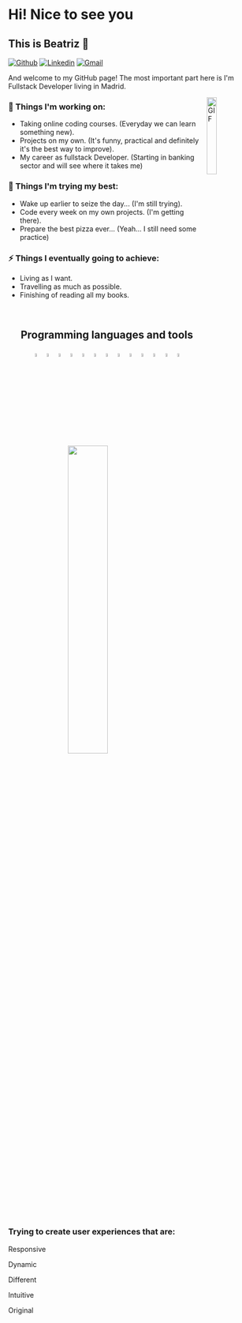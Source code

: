 # Hi! Nice to see you 
## This is Beatriz 👋

[![Github](https://img.shields.io/badge/-Github-000?style=flat&logo=Github&logoColor=white)](https://github.com/Bemart93)
[![Linkedin](https://img.shields.io/badge/-LinkedIn-blue?style=flat&logo=Linkedin&logoColor=white)](https://www.linkedin.com/in/beatriz-martinez-larrucea/)
[![Gmail](https://img.shields.io/badge/-Gmail-c14438?style=flat&logo=Gmail&logoColor=white)](mailto:bemart93@gmail.com)

And welcome to my GitHub page! The most important part here is I'm Fullstack Developer living in Madrid.

<img width="20%" align="right" alt="GIF" src="https://i.pinimg.com/564x/35/33/fa/3533fa8ee3c597ebc833357920476e79.jpg"/>

### 🔭 Things I'm working on: 
- Taking online coding courses. (Everyday we can learn something new). 
- Projects on my own. (It's funny, practical and definitely it's the best way to improve).
- My career as fullstack Developer. (Starting in banking sector and will see where it takes me) 

### 🌱 Things I'm trying my best: 
- Wake up earlier to seize the day... (I'm still trying).
- Code every week on my own projects. (I'm getting there).
- Prepare the best pizza ever... (Yeah... I still need some practice)

### ⚡ Things I eventually going to achieve: 
- Living as I want.
- Travelling as much as possible.
- Finishing of reading all my books.
<br>
<h2 align="center">
  Programming languages and tools
</h2>
<p align="center">
  <code><img width="4%" src="https://www.vectorlogo.zone/logos/w3_html5/w3_html5-icon.svg"></code>
  <code><img width="4%" src="https://www.vectorlogo.zone/logos/w3_css/w3_css-icon.svg"></code>
  <code><img width="4%" src="https://www.vectorlogo.zone/logos/sass-lang/sass-lang-icon.svg"></code>
  <code><img width="4%" src="https://www.vectorlogo.zone/logos/tailwindcss/tailwindcss-icon.svg"></code>
  <code><img width="4%" src="https://www.vectorlogo.zone/logos/javascript/javascript-icon.svg"></code>
  <code><img width="4%" src="https://www.vectorlogo.zone/logos/reactjs/reactjs-icon.svg"></code>
  <code><img width="4%" src="https://www.vectorlogo.zone/logos/angular/angular-icon.svg"></code>
  <code><img width="4%" src="https://www.vectorlogo.zone/logos/typescriptlang/typescriptlang-icon.svg"></code>
  <code><img width="4%" src="https://www.vectorlogo.zone/logos/nodejs/nodejs-icon.svg"></code>
  <code><img width="4%" src="https://www.vectorlogo.zone/logos/mongodb/mongodb-icon.svg"></code>
  <code><img width="4%" src="https://www.vectorlogo.zone/logos/expressjs/expressjs-icon.svg"></code>
  <code><img width="4%" src="https://www.vectorlogo.zone/logos/git-scm/git-scm-icon.svg"></code>
  <code><img width="4%" src="https://www.vectorlogo.zone/logos/android/android-official.svg"></code>
</p>
<br>


  <a align="right" href="https://github.com/Daggy1234">
    <img width="40%" src="https://github-readme-stats.vercel.app/api/top-langs/?username=Bemart93&layout=compact&theme=monokai&hide=glsl" />
  </a>

<h3 align="left">
    Trying to create user experiences that are: 
</h3>

<p align="left">Responsive</p>
<p align="left">Dynamic</p>
<p align="left">Different</p>
<p align="left">Intuitive</p>
<p align="left">Original</p>



<!--
**Bemart93/Bemart93** is a ✨ _special_ ✨ repository because its `README.md` (this file) appears on your GitHub profile.

Here are some ideas to get you started:

- 🔭 I’m currently working on ...
- 🌱 I’m currently learning ...
- 👯 I’m looking to collaborate on ...
- 🤔 I’m looking for help with ...
- 💬 Ask me about ...
- 📫 How to reach me: ...
- 😄 Pronouns: ...
- ⚡ Fun fact: ...
-->
